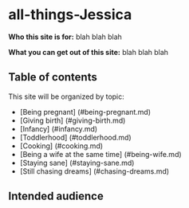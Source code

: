 # all-things-Jessica

**Who this site is for:** blah blah blah

**What you can get out of this site:** blah blah blah

## Table of contents

This site will be organized by topic:
* [Being pregnant] (#being-pregnant.md)
* [Giving birth] (#giving-birth.md)
* [Infancy] (#infancy.md)
* [Toddlerhood] (#toddlerhood.md)
* [Cooking] (#cooking.md)
* [Being a wife at the same time] (#being-wife.md)
* [Staying sane] (#staying-sane.md)
* [Still chasing dreams] (#chasing-dreams.md)

## Intended audience
